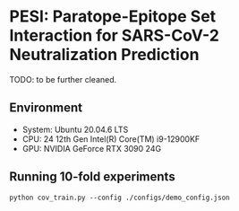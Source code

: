 # PESI: Paratope-Epitope Set Interaction for SARS-CoV-2 Neutralization Prediction

TODO: to be further cleaned.

## Environment
- System: Ubuntu 20.04.6 LTS
- CPU: 24 12th Gen Intel(R) Core(TM) i9-12900KF
- GPU: NVIDIA GeForce RTX 3090 24G

## Running 10-fold experiments

```python cov_train.py --config ./configs/demo_config.json```